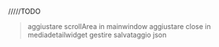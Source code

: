 /////TODO

> aggiustare scrollArea in mainwindow
> aggiustare close in mediadetailwidget
> gestire salvataggio json
